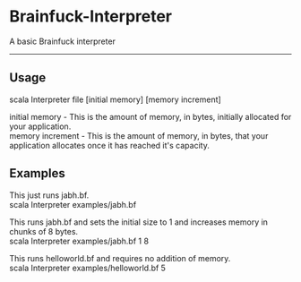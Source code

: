 # Brainfuck-Interpreter

A basic Brainfuck interpreter
***
## Usage
scala Interpreter file [initial memory] [memory increment]

initial memory - This is the amount of memory, in bytes, initially allocated for your application.<br>
memory increment - This is the amount of memory, in bytes, that your application allocates once it has reached it's capacity.

## Examples
This just runs jabh.bf.<br>
scala Interpreter examples/jabh.bf

This runs jabh.bf and sets the initial size to 1 and increases memory in chunks of 8 bytes.<br>
scala Interpreter examples/jabh.bf 1 8

This runs helloworld.bf and requires no addition of memory.<br>
scala Interpreter examples/helloworld.bf 5